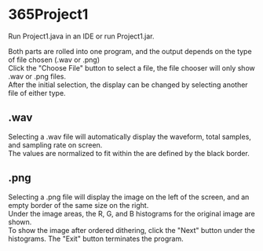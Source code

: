 # 365Project1
Run Project1.java in an IDE or run Project1.jar.<br/>

Both parts are rolled into one program, and the output depends on the type of file chosen (.wav or .png)<br/>
Click the "Choose File" button to select a file, the file chooser will only show .wav or .png files.<br/>
After the initial selection, the display can be changed by selecting another file of either type.

<h2>.wav</h2>
<p>Selecting a .wav file will automatically display the waveform, total samples, and sampling rate on screen.</br>
The values are normalized to fit within the are defined by the black border.</p>

<h2>.png</h2>
<p>Selecting a .png file will display the image on the left of the screen, and an empty border of the same size on the right.</br>
Under the image areas, the R, G, and B histograms for the original image are shown.</br>
To show the image after ordered dithering, click the "Next" button under the histograms. The "Exit" button terminates the program.</p>
